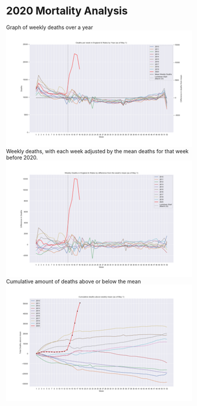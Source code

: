 # 2020 Mortality Analysis
Graph of weekly deaths over a year
![Weekly Deaths](/Deaths.png)
Weekly deaths, with each week adjusted by the mean deaths for that week before 2020.
![Mean Centered Deaths](/mean_diff_deaths.png)
Cumulative amount of deaths above or below the mean
![Cumulative Deaths](/cumulative_deaths.png)
